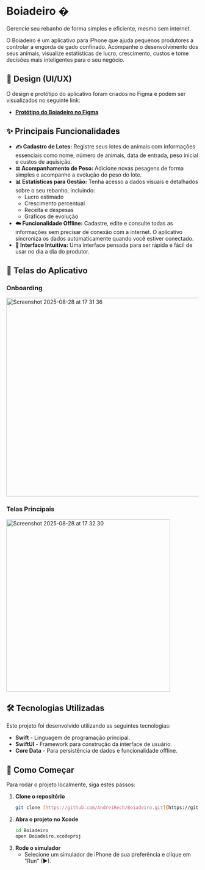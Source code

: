 # Boiadeiro �

Gerencie seu rebanho de forma simples e eficiente, mesmo sem internet.

O Boiadeiro é um aplicativo para iPhone que ajuda pequenos produtores a controlar a engorda de gado confinado. Acompanhe o desenvolvimento dos seus animais, visualize estatísticas de lucro, crescimento, custos e tome decisões mais inteligentes para o seu negócio.

## 🎨 Design (UI/UX)

O design e protótipo do aplicativo foram criados no Figma e podem ser visualizados no seguinte link:

* **[Protótipo do Boiadeiro no Figma](https://www.figma.com/design/n6gSLq9S5WHR5rSera7ama/Andrei---Boiadeiro?node-id=1-11&t=dSWsiJp5iMdJsbIp-1)**

## ✨ Principais Funcionalidades

* **✍️ Cadastro de Lotes:** Registre seus lotes de animais com informações essenciais como nome, número de animais, data de entrada, peso inicial e custos de aquisição.
* **⚖️ Acompanhamento de Peso:** Adicione novas pesagens de forma simples e acompanhe a evolução do peso do lote.
* **📊 Estatísticas para Gestão:** Tenha acesso a dados visuais e detalhados sobre o seu rebanho, incluindo:
    * Lucro estimado
    * Crescimento percentual
    * Receita e despesas
    * Gráficos de evolução
* **☁️ Funcionalidade Offline:** Cadastre, edite e consulte todas as informações sem precisar de conexão com a internet. O aplicativo sincroniza os dados automaticamente quando você estiver conectado.
* **📱 Interface Intuitiva:** Uma interface pensada para ser rápida e fácil de usar no dia a dia do produtor.

## 📸 Telas do Aplicativo

### Onboarding
<img width="974" height="520" alt="Screenshot 2025-08-28 at 17 31 36" src="https://github.com/user-attachments/assets/6fc05bc6-a49e-437c-b5ae-2dfc3b48904b" />

### Telas Principais
<img width="429" height="451" alt="Screenshot 2025-08-28 at 17 32 30" src="https://github.com/user-attachments/assets/a908e767-b5f1-4cbe-8c8c-031842a92ca1" />

## 🛠️ Tecnologias Utilizadas

Este projeto foi desenvolvido utilizando as seguintes tecnologias:

* **Swift** - Linguagem de programação principal.
* **SwiftUI** - Framework para construção da interface de usuário.
* **Core Data** - Para persistência de dados e funcionalidade offline.

## 🚀 Como Começar

Para rodar o projeto localmente, siga estes passos:

1.  **Clone o repositório**
    ```sh
    git clone [https://github.com/AndreiRech/Boiadeiro.git](https://github.com/AndreiRech/Boiadeiro.git)
    ```
2.  **Abra o projeto no Xcode**
    ```sh
    cd Boiadeiro
    open Boiadeiro.xcodeproj
    ```
3.  **Rode o simulador**
    * Selecione um simulador de iPhone de sua preferência e clique em "Run" (▶).
